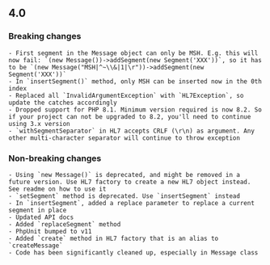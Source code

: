 ## 4.0
### Breaking changes
    - First segment in the Message object can only be MSH. E.g. this will now fail: `(new Message())->addSegment(new Segment('XXX'))`, so it has to be `(new Message("MSH|^~\\&|1|\r"))->addSegment(new Segment('XXX'))`
    - In `insertSegment()` method, only MSH can be inserted now in the 0th index
    - Replaced all `InvalidArgumentException` with `HL7Exception`, so update the catches accordingly
    - Dropped support for PHP 8.1. Minimum version required is now 8.2. So if your project can not be upgraded to 8.2, you'll need to continue using 3.x version
    - `withSegmentSeparator` in HL7 accepts CRLF (\r\n) as argument. Any other multi-character separator will continue to throw exception
### Non-breaking changes
    - Using `new Message()` is deprecated, and might be removed in a future version. Use HL7 factory to create a new HL7 object instead. See readme on how to use it
    - `setSegment` method is deprecated. Use `insertSegment` instead
    - In `insertSegment`, added a replace parameter to replace a current segment in place
    - Updated API docs 
    - Added `replaceSegment` method
    - PhpUnit bumped to v11    
    - Added `create` method in HL7 factory that is an alias to `createMessage`
    - Code has been significantly cleaned up, especially in Message class
